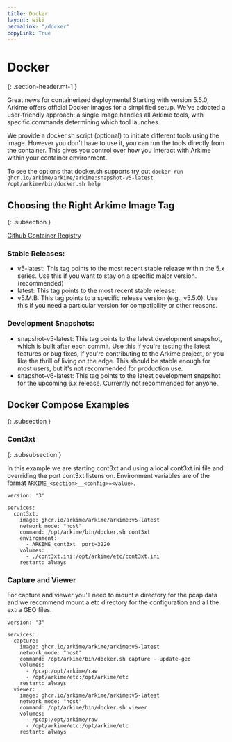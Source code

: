 ```yaml
---
title: Docker
layout: wiki
permalink: "/docker"
copyLink: True
---
```


<div class="full-height-and-width-container with-footer p-3" markdown="1">

# Docker
{: .section-header.mt-1 }

Great news for containerized deployments!
Starting with version 5.5.0, Arkime offers official Docker images for a simplified setup.
We've adopted a user-friendly approach: a single image handles all Arkime tools, with specific commands determining which tool launches.

We provide a docker.sh script (optional) to initiate different tools using the image.
However you don't have to use it, you can run the tools directly from the container.
This gives you control over how you interact with Arkime within your container environment.

To see the options that docker.sh supports try out `docker run ghcr.io/arkime/arkime/arkime:snapshot-v5-latest /opt/arkime/bin/docker.sh help`

## Choosing the Right Arkime Image Tag
{: .subsection }

[Github Container Registry](https://github.com/arkime/arkime/pkgs/container/arkime%2Farkime)

### Stable Releases:

* v5-latest: This tag points to the most recent stable release within the 5.x series. Use this if you want to stay on a specific major version. (recommended)
* latest: This tag points to the most recent stable release.
* v5.M.B: This tag points to a specific release version (e.g., v5.5.0). Use this if you need a particular version for compatibility or other reasons.

### Development Snapshots:

* snapshot-v5-latest: This tag points to the latest development snapshot, which is built after each commit. Use this if you're testing the latest features or bug fixes, if you're contributing to the Arkime project, or you like the thrill of living on the edge. This should be stable enough for most users, but it's not recommended for production use.
* snapshot-v6-latest: This tag points to the latest development snapshot for the upcoming 6.x release. Currently not recommended for anyone.

## Docker Compose Examples
{: .subsection }

### Cont3xt
{: .subsubsection }

In this example we are starting cont3xt and using a local cont3xt.ini file and overriding the port cont3xt listens on.
Environment variables are of the format `ARKIME_<section>__<config>=<value>`.

```
version: '3'

services:
  cont3xt:
    image: ghcr.io/arkime/arkime/arkime:v5-latest
    network_mode: "host"
    command: /opt/arkime/bin/docker.sh cont3xt
    environment:
      - ARKIME_cont3xt__port=3220
    volumes:
      - ./cont3xt.ini:/opt/arkime/etc/cont3xt.ini
    restart: always
```

### Capture and Viewer

For capture and viewer you'll need to mount a directory for the pcap data and we recommend mount a etc directory for the configuration and all the extra GEO files.

```
version: '3'

services:
  capture:
    image: ghcr.io/arkime/arkime/arkime:v5-latest
    network_mode: "host"
    command: /opt/arkime/bin/docker.sh capture --update-geo
    volumes:
      - /pcap:/opt/arkime/raw
      - /opt/arkime/etc:/opt/arkime/etc
    restart: always
  viewer:
    image: ghcr.io/arkime/arkime/arkime:v5-latest
    network_mode: "host"
    command: /opt/arkime/bin/docker.sh viewer
    volumes:
      - /pcap:/opt/arkime/raw
      - /opt/arkime/etc:/opt/arkime/etc
    restart: always
```

</div>
